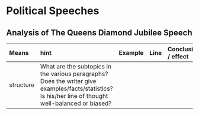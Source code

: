 # Political Speeches


## Analysis of The Queens Diamond Jubilee Speech


|Means | hint | Example | Line | Conclusion / effect|
|:---|:---|:---|:---|:---|
|structure | What are the subtopics in the various paragraphs? Does the writer give examples/facts/statistics? Is his/her line of thought well-balanced or biased? | 